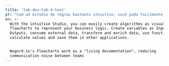 ```yaml
---
title: 'tab-dev:tab-4-text'
pt: "Com um estúdio de regras bastante intuitivo, você pode facilmente criar algoritmos como fluxogramas visuais para representar sua lógica de negócios. Crie as variáveis de Entrada e Saída, consuma dados externos, transforme e aprimore dados, use funções para calcular valores, salve-os em outros aplicativos.\r\n\n\rFluxogramas do NOGORD.IO funcionam como uma \"documentação viva\", reduzindo o ruído de comunicação entre as equipes."
en: >-
  With the intuitive Studio, you can easily create algorithms as visual
  flowcharts to represent your business logic. Create variables as Inputs and
  Outputs, consume external data, transform and enrich data, use functions to
  calculate values and save them in other applications.


  Nogord.io's Flowcharts work as a "living documentation", reducing
  communication noise between teams
---
```


